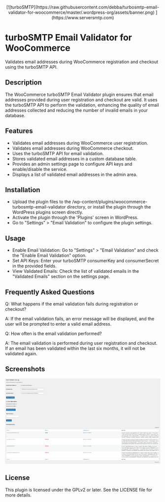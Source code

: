 <p align="center" width="100%">
[![turboSMTP](https://raw.githubusercontent.com/debba/turbosmtp-email-validator-for-woocommerce/master/.wordpress-org/assets/banner.png)
](https://www.serversmtp.com)
</p>

# turboSMTP Email Validator for WooCommerce

Validates email addresses during WooCommerce registration and checkout using the turboSMTP API.

## Description

The WooCommerce turboSMTP Email Validator plugin ensures that email addresses provided during user registration and checkout are valid. It uses the turboSMTP API to perform the validation, enhancing the quality of email addresses collected and reducing the number of invalid emails in your database.

## Features

- Validates email addresses during WooCommerce user registration.
- Validates email addresses during WooCommerce checkout.
- Uses the turboSMTP API for email validation.
- Stores validated email addresses in a custom database table.
- Provides an admin settings page to configure API keys and enable/disable the service.
- Displays a list of validated email addresses in the admin area.

## Installation

- Upload the plugin files to the /wp-content/plugins/woocommerce-turbosmtp-email-validator directory, or install the plugin through the WordPress plugins screen directly.
- Activate the plugin through the 'Plugins' screen in WordPress. 
- Go to "Settings" > "Email Validation" to configure the plugin settings.

## Usage

- Enable Email Validation: Go to "Settings" > "Email Validation" and check the "Enable Email Validation" option.
- Set API Keys: Enter your turboSMTP consumerKey and consumerSecret in the provided fields.
- View Validated Emails: Check the list of validated emails in the "Validated Emails" section on the settings page.

## Frequently Asked Questions

Q: What happens if the email validation fails during registration or checkout?

A: If the email validation fails, an error message will be displayed, and the user will be prompted to enter a valid email address.

Q: How often is the email validation performed?

A: The email validation is performed during user registration and checkout. If an email has been validated within the last six months, it will not be validated again.

## Screenshots

[![Admin Page](https://raw.githubusercontent.com/debba/turbosmtp-email-validator-for-woocommerce/master/.wordpress-org/assets/screenshot-1.png)
](https://raw.githubusercontent.com/debba/turbosmtp-email-validator-for-woocommerce/master/.wordpress-org/assets/screenshot-1.png)

## License

This plugin is licensed under the GPLv2 or later. See the LICENSE file for more details.
